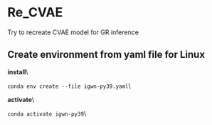 # Re_CVAE
Try to recreate CVAE model for GR inference

## Create environment from yaml file for Linux

**install**\\

`conda env create --file igwn-py39.yaml`\\

**activate**\\

`conda activate igwn-py39`\\